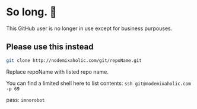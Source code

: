 # So long. 👋
This GitHub user is no longer in use except for business purpouses.

## Please use this instead

```bash
git clone http://nodemixaholic.com/git/repoName.git
```

Replace repoName with listed repo name.

You can find a limited shell here to list contents: ```ssh git@nodemixaholic.com -p 69```

pass: ```imnorobot```
